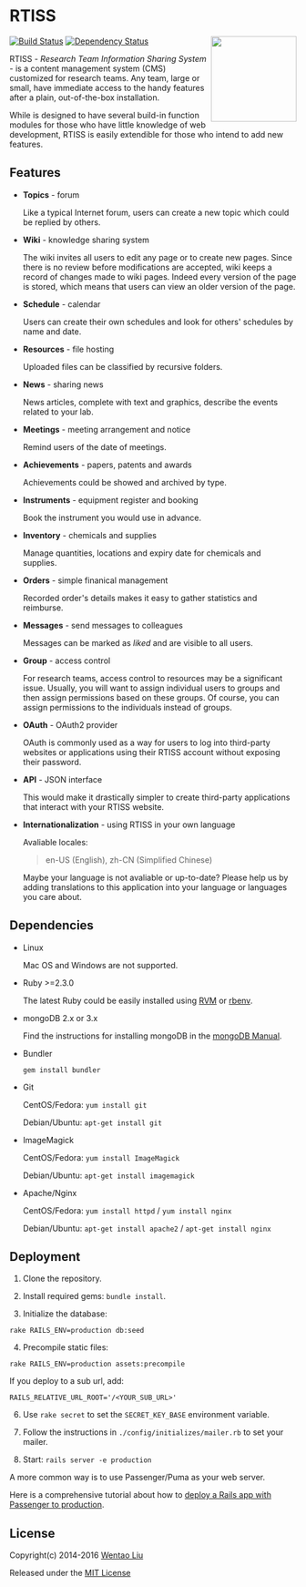 # RTISS

<img align="right" height="150" src="https://wentaoliu.github.io/rtiss/img/rtiss-logo.svg">

[![Build Status](https://travis-ci.org/wentaoliu/rtiss.svg?branch=master)](https://travis-ci.org/wentaoliu/rtiss)
[![Dependency Status](https://gemnasium.com/wentaoliu/rtiss.svg)](https://gemnasium.com/wentaoliu/rtiss)

RTISS - _Research Team Information Sharing System_ - is a content management system (CMS) customized for research teams. Any team, large or small, have  immediate access to the handy features after a plain, out-of-the-box installation.

While is designed to have several build-in function modules for those who have little knowledge of web development, RTISS is easily extendible for those who intend to add new features.

## Features

* __Topics__ - forum

  Like a typical Internet forum, users can create a new topic which could be replied by others.

* __Wiki__ - knowledge sharing system

  The wiki invites all users to edit any page or to create new pages. Since there is no review before modifications are accepted, wiki keeps a record of changes made to wiki pages. Indeed every version of the page is stored, which means that users can view an older version of the page.

* __Schedule__ - calendar

  Users can create their own schedules and look for others' schedules by name and date.

* __Resources__ - file hosting

  Uploaded files can be classified by recursive folders.

* __News__ - sharing news

  News articles, complete with text and graphics, describe the events related to your lab.

* __Meetings__ - meeting arrangement and notice

  Remind users of the date of meetings.

* __Achievements__ - papers, patents and awards

  Achievements could be showed and archived by type.

* __Instruments__ - equipment register and booking

  Book the instrument you would use in advance.

* __Inventory__ - chemicals and supplies

  Manage quantities, locations and expiry date for chemicals and supplies.

* __Orders__ - simple finanical management

  Recorded order's details makes it easy to gather statistics and reimburse.

* __Messages__ - send messages to colleagues

  Messages can be marked as _liked_ and are visible to all users.

* __Group__ - access control

  For research teams, access control to resources may be a significant issue. Usually, you will want to assign individual users to groups and then assign permissions based on these groups. Of course, you can assign permissions to the individuals instead of groups.


* __OAuth__ - OAuth2 provider

  OAuth is commonly used as a way for users to log into third-party websites or applications using their RTISS account without exposing their password.

* __API__ - JSON interface

  This would make it drastically simpler to create third-party applications that interact with your RTISS website.

* __Internationalization__ - using RTISS in your own language

  Avaliable locales:
  > en-US (English), zh-CN (Simplified Chinese)

  Maybe your language is not avaliable or up-to-date? Please help us by adding translations to this application into your language or languages you care about.

## Dependencies

* Linux

  Mac OS and Windows are not supported.

* Ruby >=2.3.0

  The latest Ruby could be easily installed using [RVM](https://rvm.io/) or [rbenv]( https://github.com/rbenv/rbenv).

* mongoDB 2.x or 3.x

  Find the instructions for installing mongoDB in the [mongoDB Manual](https://docs.mongodb.org/manual/installation).

* Bundler

  `gem install bundler`

* Git

  CentOS/Fedora: `yum install git`

  Debian/Ubuntu: `apt-get install git`

* ImageMagick

  CentOS/Fedora: `yum install ImageMagick`

  Debian/Ubuntu: `apt-get install imagemagick`

* Apache/Nginx

  CentOS/Fedora: `yum install httpd` / `yum install nginx`

  Debian/Ubuntu: `apt-get install apache2` / `apt-get install nginx`

## Deployment

1. Clone the repository.

2. Install required gems: `bundle install`.

3. Initialize the database:

  ```
  rake RAILS_ENV=production db:seed
  ```

4. Precompile static files:

  ```
  rake RAILS_ENV=production assets:precompile
  ```

  If you deploy to a sub url, add:

  ```
  RAILS_RELATIVE_URL_ROOT='/<YOUR_SUB_URL>'
  ```

6. Use `rake secret` to set the `SECRET_KEY_BASE`  environment variable.

7. Follow the instructions in `./config/initializes/mailer.rb` to set your mailer.

8. Start: `rails server -e production`

  A more common way is to use Passenger/Puma as your web server.

  Here is a comprehensive tutorial about how to [deploy a Rails app with Passenger to production](https://www.phusionpassenger.com/library/walkthroughs/deploy/ruby/).

## License

Copyright(c) 2014-2016 [Wentao Liu](https://github.com/wentaoliu)

Released under the [MIT License](http://www.opensource.org/licenses/MIT)
